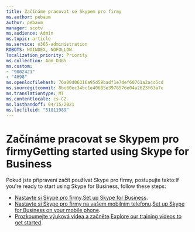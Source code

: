```yaml
---
title: Začínáme pracovat se Skypem pro firmy
ms.author: pebaum
author: pebaum
manager: scotv
ms.audience: Admin
ms.topic: article
ms.service: o365-administration
ROBOTS: NOINDEX, NOFOLLOW
localization_priority: Priority
ms.collection: Adm_O365
ms.custom:
- "9002421"
- "4698"
ms.openlocfilehash: 76a00d06316a95d59badf1e7def60761a2a4c5cd
ms.sourcegitcommit: 8bc60ec34bc1e40685e3976576e04a2623f63a7c
ms.translationtype: MT
ms.contentlocale: cs-CZ
ms.lasthandoff: 04/15/2021
ms.locfileid: "51811989"
---
```

# <a name="getting-started-using-skype-for-business"></a><span data-ttu-id="7df72-102">Začínáme pracovat se Skypem pro firmy</span><span class="sxs-lookup"><span data-stu-id="7df72-102">Getting started using Skype for Business</span></span>

<span data-ttu-id="7df72-103">Pokud jste připravení začít používat Skype pro firmy, postupujte takto:</span><span class="sxs-lookup"><span data-stu-id="7df72-103">If you're ready to start using Skype for Business, follow these steps:</span></span>

- <span data-ttu-id="7df72-104">[Nastavte si Skype pro firmy](https://support.office.com/article/Set-up-Skype-for-Business-c0b4ef28-d281-4bb6-ba4d-50495d2ae24c).</span><span class="sxs-lookup"><span data-stu-id="7df72-104">[Set up Skype for Business](https://support.office.com/article/Set-up-Skype-for-Business-c0b4ef28-d281-4bb6-ba4d-50495d2ae24c).</span></span>
- <span data-ttu-id="7df72-105">[Nastavte si Skype pro firmy na vašem mobilním telefonu](https://support.office.com/article/set-up-your-mobile-apps-985ab72b-47ed-4e0b-9ee5-7376263553ca).</span><span class="sxs-lookup"><span data-stu-id="7df72-105">[Set up Skype for Business on your mobile phone](https://support.office.com/article/set-up-your-mobile-apps-985ab72b-47ed-4e0b-9ee5-7376263553ca).</span></span>
- <span data-ttu-id="7df72-106">[Prozkoumejte výuková videa a začněte](https://support.office.com/article/video-download-and-install-skype-for-business-9162ae37-12f9-4971-bbbe-2e4a05590f36).</span><span class="sxs-lookup"><span data-stu-id="7df72-106">[Explore our training videos to get started](https://support.office.com/article/video-download-and-install-skype-for-business-9162ae37-12f9-4971-bbbe-2e4a05590f36).</span></span>
